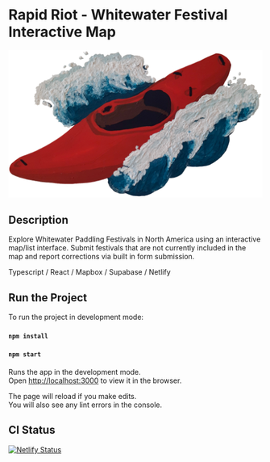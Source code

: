 # Rapid Riot - Whitewater Festival Interactive Map

![Contribution guidelines for this project](public/rapid-riot-logo.png)

## Description

Explore Whitewater Paddling Festivals in North America using an interactive map/list interface.
Submit festivals that are not currently included in the map and report corrections via built in form submission.

Typescript / React / Mapbox / Supabase / Netlify

## Run the Project

To run the project in development mode:

#### `npm install`

#### `npm start`

Runs the app in the development mode.\
Open [http://localhost:3000](http://localhost:3000) to view it in the browser.

The page will reload if you make edits.\
You will also see any lint errors in the console.

## CI Status

[![Netlify Status](https://api.netlify.com/api/v1/badges/384a30be-e059-4044-9268-64f3935f3f09/deploy-status)](https://app.netlify.com/sites/rapidriot/deploys)
